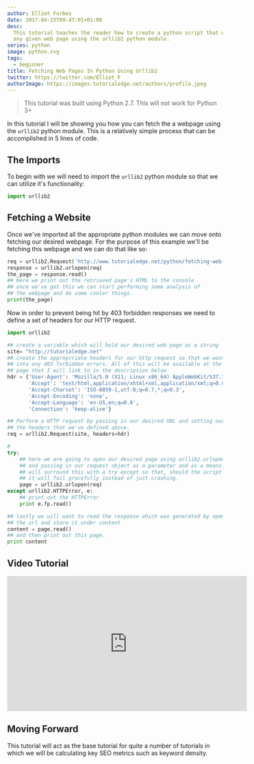 ```yaml
---
author: Elliot Forbes
date: 2017-04-15T09:47:01+01:00
desc:
  This tutorial teaches the reader how to create a python script that will fetch
  any given web page using the urllib2 python module.
series: python
image: python.svg
tags:
  - beginner
title: Fetching Web Pages In Python Using Urllib2
twitter: https://twitter.com/Elliot_F
authorImage: https://images.tutorialedge.net/authors/profile.jpeg
---
```


> This tutorial was built using Python 2.7. This will not work for Python 3+

In this tutorial I will be showing you how you can fetch the a webpage using the
`urllib2` python module. This is a relatively simple process that can be
accomplished in 5 lines of code.

## The Imports

To begin with we will need to import the `urllib2` python module so that we can
utilize it's functionality:

```py
import urllib2
```

## Fetching a Website

<p>Once we've imported all the appropriate python modules we can move onto fetching our desired webpage. For the purpose of this example we'll be fetching this webpage and we can do that like so:</p>

```py
req = urllib2.Request('http://www.tutorialedge.net/python/fetching-web-pages-python/')
response = urllib2.urlopen(req)
the_page = response.read()
## Here we print out the retrieved page's HTML to the console
## once we've got this we can start performing some analysis of
## the webpage and do some cooler things.
print(the_page)
```

<p>Now in order to prevent being hit by 403 forbidden responses we need to define a set of headers for our HTTP request.</p>

```py
import urllib2

## create a variable which will hold our desired web page as a string
site= "http://tutorialedge.net"
## create the approprriate headers for our http request so that we wont run
## into any 403 forbidden errors. All of this will be available at the tutorial
## page that I will link to in the description below
hdr = {'User-Agent': 'Mozilla/5.0 (X11; Linux x86_64) AppleWebKit/537.11 (KHTML, like Gecko) Chrome/23.0.1271.64 Safari/537.11',
       'Accept': 'text/html,application/xhtml+xml,application/xml;q=0.9,*/*;q=0.8',
       'Accept-Charset': 'ISO-8859-1,utf-8;q=0.7,*;q=0.3',
       'Accept-Encoding': 'none',
       'Accept-Language': 'en-US,en;q=0.8',
       'Connection': 'keep-alive'}

## Perform a HTTP request by passing in our desired URL and setting our headers to equal
## the headers that we've defined above.
req = urllib2.Request(site, headers=hdr)

#
try:
    ## here we are going to open our desired page using urllib2.urlopen
    ## and passing in our request object as a parameter and as a means of protection we
    ## will surround this with a try except so that, should the script run into any errors
    ## it will fail gracefully instead of just crashing.
    page = urllib2.urlopen(req)
except urllib2.HTTPError, e:
    ## print out the HTTPError
    print e.fp.read()

## lastly we will want to read the response which was generated by opening
## the url and store it under content
content = page.read()
## and then print out this page.
print content
```

## Video Tutorial

<p><iframe allowfullscreen="" frameborder="0" height="315" src="https://www.youtube.com/embed/LTGhCtp2Scw" width="560"></iframe></p>

## Moving Forward

<p>This tutorial will act as the base tutorial for quite a number of tutorials in which we will be calculating key SEO metrics such as keyword density. </p>
